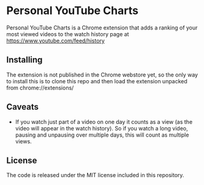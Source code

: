 Personal YouTube Charts
=======================

Personal YouTube Charts is a Chrome extension that adds a ranking of your most viewed videos to the watch history page at https://www.youtube.com/feed/history


## Installing

The extension is not published in the Chrome webstore yet, so the only way to install this is to clone this repo and then load the extension unpacked from chrome://extensions/


## Caveats

- If you watch just part of a video on one day it counts as a view (as the video will appear in the watch history). So if you watch a long video, pausing and unpausing over multiple days, this will count as multiple views.


## License

The code is released under the MIT license included in this repository.
